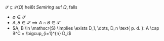 $\mathscr{S} \subseteq \mathcal{P}(\Omega)$ heißt *Semiring* auf $\Omega$, falls
- $\emptyset \in \mathscr{S}$
- $A, B \in \mathscr{S} \implies A \cap B \in \mathscr{S}$
- $A, B \in \mathscr{S} \implies \exists D_1, \dots, D_n \text{ p. d. }: A \cap B^C = \bigcup_{i=1}^{n} D_i$